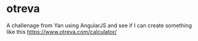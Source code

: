 # otreva
A challenage from Yan using AngularJS and see if I can create something like this
https://www.otreva.com/calculator/
